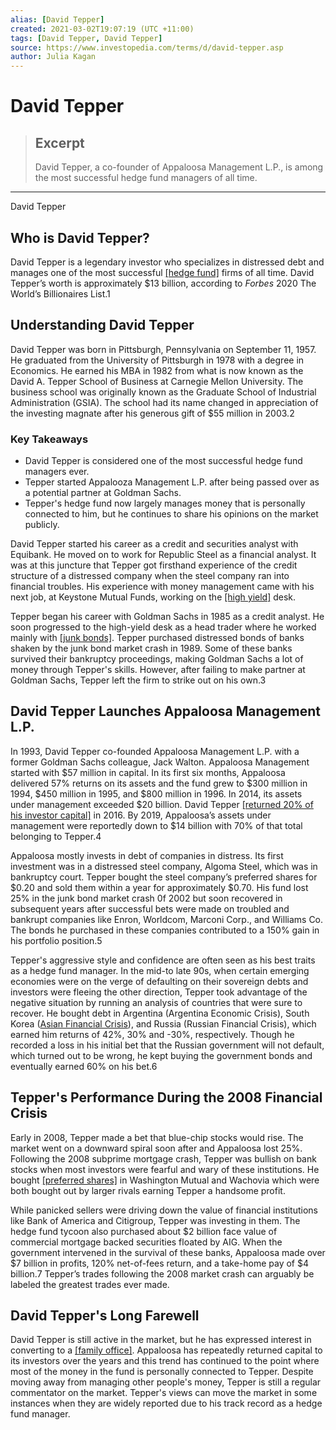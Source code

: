 ```yaml
---
alias: [David Tepper]
created: 2021-03-02T19:07:19 (UTC +11:00)
tags: [David Tepper, David Tepper]
source: https://www.investopedia.com/terms/d/david-tepper.asp
author: Julia Kagan
---
```


# David Tepper

> ## Excerpt
> David Tepper, a co-founder of Appaloosa Management L.P., is among the most successful hedge fund managers of all time.

---

David Tepper
## Who is David Tepper?

David Tepper is a legendary investor who specializes in distressed debt and manages one of the most successful [[hedge fund]](https://www.investopedia.com/terms/h/hedgefund.asp) firms of all time. David Tepper’s worth is approximately $13 billion, according to _Forbes_ 2020 The World’s Billionaires List.1

## Understanding David Tepper

David Tepper was born in Pittsburgh, Pennsylvania on September 11, 1957. He graduated from the University of Pittsburgh in 1978 with a degree in Economics. He earned his MBA in 1982 from what is now known as the David A. Tepper School of Business at Carnegie Mellon University. The business school was originally known as the Graduate School of Industrial Administration (GSIA). The school had its name changed in appreciation of the investing magnate after his generous gift of $55 million in 2003.2

### Key Takeaways

-   David Tepper is considered one of the most successful hedge fund managers ever.
-   Tepper started Appalooza Management L.P. after being passed over as a potential partner at Goldman Sachs.
-   Tepper's hedge fund now largely manages money that is personally connected to him, but he continues to share his opinions on the market publicly.

David Tepper started his career as a credit and securities analyst with Equibank. He moved on to work for Republic Steel as a financial analyst. It was at this juncture that Tepper got firsthand experience of the credit structure of a distressed company when the steel company ran into financial troubles. His experience with money management came with his next job, at Keystone Mutual Funds, working on the [[high yield]](https://www.investopedia.com/terms/h/high_yield_bond.asp) desk.

Tepper began his career with Goldman Sachs in 1985 as a credit analyst. He soon progressed to the high-yield desk as a head trader where he worked mainly with [[junk bonds]](https://www.investopedia.com/terms/j/junkbond.asp). Tepper purchased distressed bonds of banks shaken by the junk bond market crash in 1989. Some of these banks survived their bankruptcy proceedings, making Goldman Sachs a lot of money through Tepper's skills. However, after failing to make partner at Goldman Sachs, Tepper left the firm to strike out on his own.3

## David Tepper Launches Appaloosa Management L.P.

In 1993, David Tepper co-founded Appaloosa Management L.P. with a former Goldman Sachs colleague, Jack Walton. Appaloosa Management started with $57 million in capital. In its first six months, Appaloosa delivered 57% returns on its assets and the fund grew to $300 million in 1994, $450 million in 1995, and $800 million in 1996. In 2014, its assets under management exceeded $20 billion. David Tepper [[returned 20% of his investor capital]](https://www.investopedia.com/news/teppers-appaloosa-management-refunds-3b-clients/) in 2016. By 2019, Appaloosa’s assets under management were reportedly down to $14 billion with 70% of that total belonging to Tepper.4

Appaloosa mostly invests in debt of companies in distress. Its first investment was in a distressed steel company, Algoma Steel, which was in bankruptcy court. Tepper bought the steel company’s preferred shares for $0.20 and sold them within a year for approximately $0.70. His fund lost 25% in the junk bond market crash 0f 2002 but soon recovered in subsequent years after successful bets were made on troubled and bankrupt companies like Enron, Worldcom, Marconi Corp., and Williams Co. The bonds he purchased in these companies contributed to a 150% gain in his portfolio position.5

Tepper's aggressive style and confidence are often seen as his best traits as a hedge fund manager. In the mid-to late 90s, when certain emerging economies were on the verge of defaulting on their sovereign debts and investors were fleeing the other direction, Tepper took advantage of the negative situation by running an analysis of countries that were sure to recover. He bought debt in Argentina (Argentina Economic Crisis), South Korea ([Asian Financial Crisis](https://www.investopedia.com/terms/a/asian-financial-crisis.asp)), and Russia (Russian Financial Crisis), which earned him returns of 42%, 30% and -30%, respectively. Though he recorded a loss in his initial bet that the Russian government will not default, which turned out to be wrong, he kept buying the government bonds and eventually earned 60% on his bet.6

## Tepper's Performance During the 2008 Financial Crisis

Early in 2008, Tepper made a bet that blue-chip stocks would rise. The market went on a downward spiral soon after and Appaloosa lost 25%. Following the 2008 subprime mortgage crash, Tepper was bullish on bank stocks when most investors were fearful and wary of these institutions. He bought [[preferred shares]](https://www.investopedia.com/terms/p/preferredstock.asp) in Washington Mutual and Wachovia which were both bought out by larger rivals earning Tepper a handsome profit.

While panicked sellers were driving down the value of financial institutions like Bank of America and Citigroup, Tepper was investing in them. The hedge fund tycoon also purchased about $2 billion face value of commercial mortgage backed securities floated by AIG. When the government intervened in the survival of these banks, Appaloosa made over $7 billion in profits, 120% net-of-fees return, and a take-home pay of $4 billion.7 Tepper’s trades following the 2008 market crash can arguably be labeled the greatest trades ever made.

## David Tepper's Long Farewell

David Tepper is still active in the market, but he has expressed interest in converting to a [[family office]](https://www.investopedia.com/terms/f/family-offices.asp). Appaloosa has repeatedly returned capital to its investors over the years and this trend has continued to the point where most of the money in the fund is personally connected to Tepper. Despite moving away from managing other people's money, Tepper is still a regular commentator on the market. Tepper's views can move the market in some instances when they are widely reported due to his track record as a hedge fund manager.
